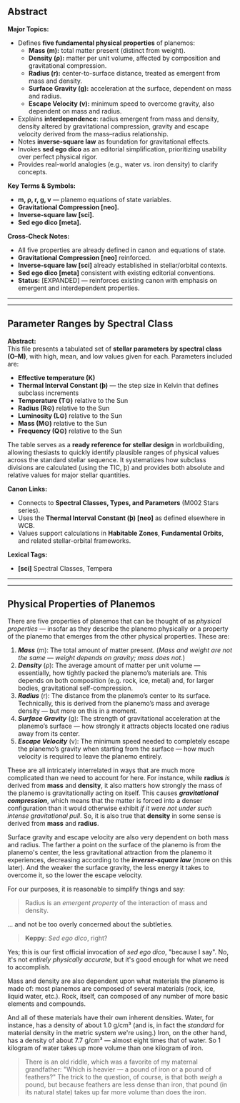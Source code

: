 ## Abstract  
**Major Topics:**  
- Defines **five fundamental physical properties** of planemos:  
  - **Mass (m):** total matter present (distinct from weight).  
  - **Density (ρ):** matter per unit volume, affected by composition and gravitational compression.  
  - **Radius (r):** center-to-surface distance, treated as emergent from mass and density.  
  - **Surface Gravity (g):** acceleration at the surface, dependent on mass and radius.  
  - **Escape Velocity (v):** minimum speed to overcome gravity, also dependent on mass and radius.  
- Explains **interdependence**: radius emergent from mass and density, density altered by gravitational compression, gravity and escape velocity derived from the mass–radius relationship.  
- Notes **inverse-square law** as foundation for gravitational effects.  
- Invokes **sed ego dico** as an editorial simplification, prioritizing usability over perfect physical rigor.  
- Provides real-world analogies (e.g., water vs. iron density) to clarify concepts.  

**Key Terms & Symbols:**  
- **m, ρ, r, g, v** — planemo equations of state variables.  
- **Gravitational Compression [neo].**  
- **Inverse-square law [sci].**  
- **Sed ego dico [meta].**  

**Cross-Check Notes:**  
- All five properties are already defined in canon and equations of state.  
- **Gravitational Compression [neo]** reinforced.  
- **Inverse-square law [sci]** already established in stellar/orbital contexts.  
- **Sed ego dico [meta]** consistent with existing editorial conventions.  
- **Status:** [EXPANDED] — reinforces existing canon with emphasis on emergent and interdependent properties.  


---
---


## Parameter Ranges by Spectral Class

**Abstract:**  
This file presents a tabulated set of **stellar parameters by spectral class (O–M)**, with high, mean, and low values given for each. Parameters included are:  

- **Effective temperature (K)**  
- **Thermal Interval Constant (þ)** — the step size in Kelvin that defines subclass increments  
- **Temperature (T⊙)** relative to the Sun  
- **Radius (R⊙)** relative to the Sun  
- **Luminosity (L⊙)** relative to the Sun  
- **Mass (M⊙)** relative to the Sun  
- **Frequency (Q⊙)** relative to the Sun  

The table serves as a **ready reference for stellar design** in worldbuilding, allowing thesiasts to quickly identify plausible ranges of physical values across the standard stellar sequence. It systematizes how subclass divisions are calculated (using the TIC, þ) and provides both absolute and relative values for major stellar quantities.  

**Canon Links:**  
- Connects to **Spectral Classes, Types, and Parameters** (M002 Stars series).  
- Uses the **Thermal Interval Constant (þ) [neo]** as defined elsewhere in WCB.  
- Values support calculations in **Habitable Zones**, **Fundamental Orbits**, and related stellar-orbital frameworks.  

**Lexical Tags:**  
- **[sci]** Spectral Classes, Tempera
---
---


## Physical Properties of Planemos

There are five properties of planemos that can be thought of as _physical properties_ — insofar as they describe the planemo physically or a property of the planemo that emerges from the other physical properties.  These are:

1. ***Mass*** (m):  The total amount of matter present. (_Mass and weight are not the same — weight depends on gravity; mass does not_.)
2. ***Density*** (ρ):  The average amount of matter per unit volume — essentially, how tightly packed the planemo’s materials are. This depends on both composition (e.g. rock, ice, metal) and, for larger bodies, gravitational self-compression.
3. ***Radius*** (r):  The distance from the planemo’s center to its surface.  Technically, this is derived from the planemo’s mass and average density — but more on this in a moment.
4. ***Surface Gravity*** (g):  The strength of gravitational acceleration at the planemo’s surface — how strongly it attracts objects located one radius away from its center.
5. ***Escape Velocity*** (v): The minimum speed needed to completely escape the planemo’s gravity when starting from the surface — how much velocity is required to leave the planemo entirely.

These are all intricately interrelated in ways that are much more complicated than we need to account for here.  For instance, while **radius** _is_ derived from **mass** and **density**, it also matters how strongly the mass of the planemo is gravitationally acting on itself.  This causes ***gravitational compression***, which means that the matter is forced into a denser configuration than it would otherwise exhibit _if it were not under such intense gravitational pull_.  So, it is also true that **density** in some sense is derived from **mass** and **radius**.

Surface gravity and escape velocity are also very dependent on both mass and radius.  The farther a point on the surface of the planemo is from the planemo's center, the less gravitational attraction from the planemo it experiences, decreasing according to the ***inverse-square law*** (more on this later).  And the weaker the surface gravity, the less energy it takes to overcome it, so the lower the escape velocity.

For our purposes, it is reasonable to simplify things and say:

> Radius is an _emergent property_ of the interaction of mass and density.

... and not be too overly concerned about the subtleties.

>  **Keppy**: _Sed ego dico_, right?

Yes; this is our first official invocation of _sed ego dico_, "because I say".  No, it's not _entirely physically accurate_, but it's good enough for what we need to accomplish.

Mass and density are also dependent upon what materials the planemo is made of: most planemos are composed of several materials (rock, ice, liquid water, etc.).  Rock, itself, can composed of any number of more basic elements and compounds.

And all of these materials have their own inherent densities.  Water, for instance, has a density of about 1.0 g/cm³ (and is, in fact the _standard_ for material density in the metric system we're using.)   Iron, on the other hand, has a density of about 7.7 g/cm³  — almost eight times that of water.  So 1 kilogram of water takes up more volume than one kilogram of iron.

> There is an old riddle, which was a favorite of my maternal grandfather: "Which is heavier — a pound of iron or a pound of feathers?"  The trick to the question, of course, is that both _weigh_ a pound, but because feathers are less dense than iron, that pound (in its natural state) takes up far more volume than does the iron.


